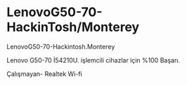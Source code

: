 # LenovoG50-70-HackinTosh/Monterey
LenovoG50-70-Hackintosh.Monterey


Lenovo G50-70 İ54210U. işlemcili cihazlar için %100 Başarı.

Çalışmayan-
Realtek Wi-fi
